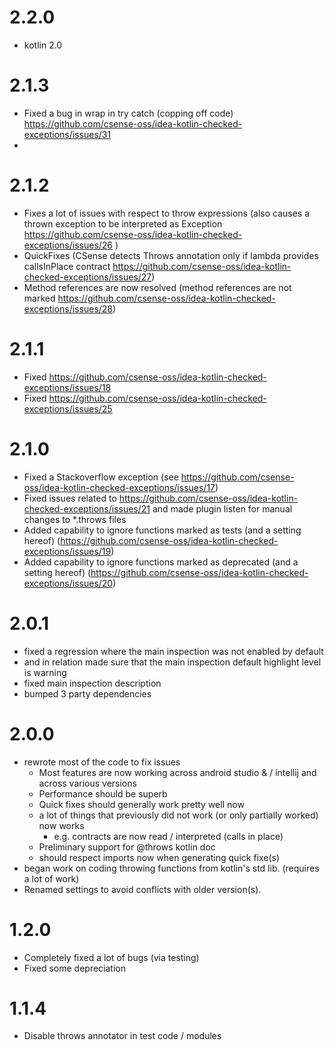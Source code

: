 # 2.2.0
- kotlin 2.0

# 2.1.3
- Fixed a bug in wrap in try catch (copping off code) https://github.com/csense-oss/idea-kotlin-checked-exceptions/issues/31
- 
# 2.1.2
- Fixes a lot of issues with respect to throw expressions (also causes a thrown exception to be interpreted as Exception https://github.com/csense-oss/idea-kotlin-checked-exceptions/issues/26 )
- QuickFixes (CSense detects Throws annotation only if lambda provides callsInPlace contract https://github.com/csense-oss/idea-kotlin-checked-exceptions/issues/27)
- Method references are now resolved (method references are not marked https://github.com/csense-oss/idea-kotlin-checked-exceptions/issues/28)

# 2.1.1
- Fixed https://github.com/csense-oss/idea-kotlin-checked-exceptions/issues/18
- Fixed https://github.com/csense-oss/idea-kotlin-checked-exceptions/issues/25

# 2.1.0

- Fixed a Stackoverflow exception (see https://github.com/csense-oss/idea-kotlin-checked-exceptions/issues/17)
- Fixed issues related to https://github.com/csense-oss/idea-kotlin-checked-exceptions/issues/21 and made plugin listen for manual changes to *.throws files
- Added capability to ignore functions marked as tests (and a setting hereof) (https://github.com/csense-oss/idea-kotlin-checked-exceptions/issues/19)
- Added capability to ignore functions marked as deprecated (and a setting hereof) (https://github.com/csense-oss/idea-kotlin-checked-exceptions/issues/20)

# 2.0.1

- fixed a regression where the main inspection was not enabled by default
- and in relation made sure that the main inspection default highlight level is warning
- fixed main inspection description
- bumped 3 party dependencies

# 2.0.0

- rewrote most of the code to fix issues
    - Most features are now working across android studio & / intellij and across various versions
    - Performance should be superb
    - Quick fixes should generally work pretty well now
    - a lot of things that previously did not work (or only partially worked) now works
        - e.g. contracts are now read / interpreted (calls in place)
    - Preliminary support for @throws kotlin doc
    - should respect imports now when generating quick fixe(s)
- began work on coding throwing functions from kotlin's std lib. (requires a lot of work)
- Renamed settings to avoid conflicts with older version(s).

# 1.2.0

- Completely fixed a lot of bugs (via testing)
- Fixed some depreciation

# 1.1.4

- Disable throws annotator in test code / modules
